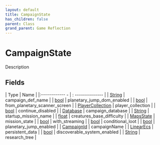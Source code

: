 ```yaml
---
layout: default
title: CampaignState
has_children: false
parent: Class
grand_parent: Game Reflection
---
```

# CampaignState
Description 

## Fields
| Type | Name |
|:------------ - | : -------------- |
| [String](game-reflection/components/string.md) | campaign_def_name |
| [bool](game-reflection/components/bool.md) | planetary_jump_dom_enabled |
| [bool](game-reflection/components/bool.md) | from_planetary_scanner_screen |
| [PlayerCollection](game-reflection/classes/player_collection.md) | player_collection |
| [bool](game-reflection/components/bool.md) | continue_disabled |
| [Database](game-reflection/components/database.md) | campaign_database |
| [String](game-reflection/components/string.md) | startup_mission_name |
| [float](game-reflection/components/float.md) | creatures_base_difficulty |
| [MapsState](game-reflection/classes/maps_state.md) | mission_state |
| [bool](game-reflection/components/bool.md) | with_streaming |
| [bool](game-reflection/components/bool.md) | conditional_loot |
| [bool](game-reflection/components/bool.md) | planetary_jump_enabled |
| [CampaignId](game-reflection/classes/campaign_id.md) | campaignName |
| [LinearEcs](game-reflection/components/linear_ecs.md) | persistent_data |
| [bool](game-reflection/components/bool.md) | discoverable_system_enabled |
| [String](game-reflection/components/string.md) | research_tree |
